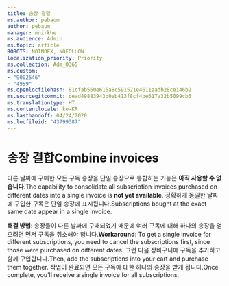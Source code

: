 ```yaml
---
title: 송장 결합
ms.author: pebaum
author: pebaum
manager: mnirkhe
ms.audience: Admin
ms.topic: article
ROBOTS: NOINDEX, NOFOLLOW
localization_priority: Priority
ms.collection: Adm_O365
ms.custom:
- "9002546"
- "4959"
ms.openlocfilehash: 81cfab560e615a8c591521e4611aadb28ce146b2
ms.sourcegitcommit: cead49883943b0eb413f8cf4be617a32b5099cb6
ms.translationtype: HT
ms.contentlocale: ko-KR
ms.lasthandoff: 04/24/2020
ms.locfileid: "43799387"
---
```

# <a name="combine-invoices"></a><span data-ttu-id="d7e5c-102">송장 결합</span><span class="sxs-lookup"><span data-stu-id="d7e5c-102">Combine invoices</span></span>

<span data-ttu-id="d7e5c-103">다른 날짜에 구매한 모든 구독 송장을 단일 송장으로 통합하는 기능은 **아직 사용할 수 없습니다**.</span><span class="sxs-lookup"><span data-stu-id="d7e5c-103">The capability to consolidate all subscription invoices purchased on different dates into a single invoice is **not yet available**.</span></span> <span data-ttu-id="d7e5c-104">정확하게 동일한 날짜에 구입한 구독은 단일 송장에 표시됩니다.</span><span class="sxs-lookup"><span data-stu-id="d7e5c-104">Subscriptions bought at the exact same date appear in a single invoice.</span></span>

<span data-ttu-id="d7e5c-105">**해결 방법**: 송장들이 다른 날짜에 구매되었기 때문에 여러 구독에 대해 하나의 송장을 얻으려면 먼저 구독을 취소해야 합니다.</span><span class="sxs-lookup"><span data-stu-id="d7e5c-105">**Workaround**: To get a single invoice for different subscriptions, you need to cancel the subscriptions first, since those were purchased on different dates.</span></span> <span data-ttu-id="d7e5c-106">그런 다음 장바구니에 구독을 추가하고 함께 구입합니다.</span><span class="sxs-lookup"><span data-stu-id="d7e5c-106">Then, add the subscriptions into your cart and purchase them together.</span></span> <span data-ttu-id="d7e5c-107">작업이 완료되면 모든 구독에 대한 하나의 송장을 받게 됩니다.</span><span class="sxs-lookup"><span data-stu-id="d7e5c-107">Once complete, you'll receive a single invoice for all subscriptions.</span></span>
